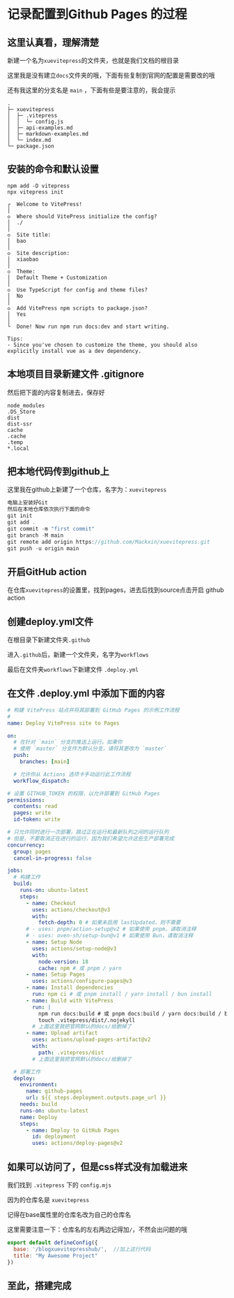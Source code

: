 

# 记录配置到Github Pages 的过程

## 这里认真看，理解清楚

新建一个名为`xuevitepress`的文件夹，也就是我们文档的根目录

这里我是没有建立`docs`文件夹的哦，下面有些复制到官网的配置是需要改的哦

还有我这里的分支名是  `main` ，下面有些是要注意的，我会提示

```
.
├─ xuevitepress
│  ├─ .vitepress
│  │  └─ config.js
│  ├─ api-examples.md
│  ├─ markdown-examples.md
│  └─ index.md
└─ package.json
```

## 安装的命令和默认设置

```
npm add -D vitepress
npx vitepress init
```

```
┌  Welcome to VitePress!
│
◇  Where should VitePress initialize the config?
│  ./
│
◇  Site title:
│  bao
│
◇  Site description:
│  xiaobao
│
◇  Theme:
│  Default Theme + Customization
│
◇  Use TypeScript for config and theme files?
│  No
│
◇  Add VitePress npm scripts to package.json?
│  Yes
│
└  Done! Now run npm run docs:dev and start writing.

Tips:
- Since you've chosen to customize the theme, you should also explicitly install vue as a dev dependency.
```

## 本地项目目录新建文件 .gitignore

然后把下面的内容复制进去，保存好

```
node_modules
.DS_Store
dist
dist-ssr
cache
.cache
.temp
*.local
```

## 把本地代码传到github上

这里我在github上新建了一个仓库，名字为：`xuevitepress`

```js
电脑上安装好Git
然后在本地仓库依次执行下面的命令
git init  
git add .
git commit -m "first commit"
git branch -M main
git remote add origin https://github.com/Mackxin/xuevitepress.git
git push -u origin main
```

## 开启GitHub action

在仓库`xuevitepress`的设置里，找到pages，进去后找到source点击开启 github action

## 创建deploy.yml文件

在根目录下新建文件夹`.github`

进入`.github`后，新建一个文件夹，名字为`workflows`

最后在文件夹`workflows`下新建文件 `.deploy.yml`

## 在文件 .deploy.yml 中添加下面的内容

```yml
# 构建 VitePress 站点并将其部署到 GitHub Pages 的示例工作流程
#
name: Deploy VitePress site to Pages

on:
  # 在针对 `main` 分支的推送上运行。如果你
  # 使用 `master` 分支作为默认分支，请将其更改为 `master`
  push:
    branches: [main]

  # 允许你从 Actions 选项卡手动运行此工作流程
  workflow_dispatch:

# 设置 GITHUB_TOKEN 的权限，以允许部署到 GitHub Pages
permissions:
  contents: read
  pages: write
  id-token: write

# 只允许同时进行一次部署，跳过正在运行和最新队列之间的运行队列
# 但是，不要取消正在进行的运行，因为我们希望允许这些生产部署完成
concurrency:
  group: pages
  cancel-in-progress: false

jobs:
  # 构建工作
  build:
    runs-on: ubuntu-latest
    steps:
      - name: Checkout
        uses: actions/checkout@v3
        with:
          fetch-depth: 0 # 如果未启用 lastUpdated，则不需要
      # - uses: pnpm/action-setup@v2 # 如果使用 pnpm，请取消注释
      # - uses: oven-sh/setup-bun@v1 # 如果使用 Bun，请取消注释
      - name: Setup Node
        uses: actions/setup-node@v3
        with:
          node-version: 18
          cache: npm # 或 pnpm / yarn
      - name: Setup Pages
        uses: actions/configure-pages@v3
      - name: Install dependencies
        run: npm ci # 或 pnpm install / yarn install / bun install
      - name: Build with VitePress
        run: |
          npm run docs:build # 或 pnpm docs:build / yarn docs:build / bun run docs:build
          touch .vitepress/dist/.nojekyll      
        # 上面这里我把官网默认的docs/给删掉了
      - name: Upload artifact
        uses: actions/upload-pages-artifact@v2
        with:
          path: .vitepress/dist
        # 上面这里我把官网默认的docs/给删掉了

  # 部署工作
  deploy:
    environment:
      name: github-pages
      url: ${{ steps.deployment.outputs.page_url }}
    needs: build
    runs-on: ubuntu-latest
    name: Deploy
    steps:
      - name: Deploy to GitHub Pages
        id: deployment
        uses: actions/deploy-pages@v2
```

## 如果可以访问了，但是css样式没有加载进来

我们找到 `.vitepress` 下的  `config.mjs`

因为的仓库名是 `xuevitepress` 

记得在base属性里的仓库名改为自己的仓库名

这里需要注意一下：仓库名的左右两边记得加`/`，不然会出问题的哦

```js
export default defineConfig({
  base: '/blogxuevitepresshub/',  //加上这行代码
  title: "My Awesome Project"
})
```

## 至此，搭建完成